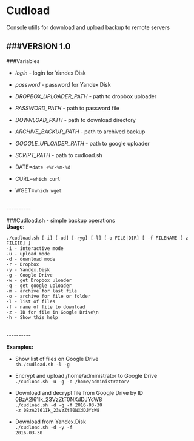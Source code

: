 # Cudload
Console utills for download and upload backup to remote servers

###VERSION
1.0
----------
###Variables
* *login*                   - login for Yandex Disk

* *password*                - password for Yandex Disk

* *DROPBOX_UPLOADER_PATH*   - path to dropbox uploader

* *PASSWORD_PATH*           - path to password file

* *DOWNLOAD_PATH*           - path to download directory

* *ARCHIVE_BACKUP_PATH*     - path to archived backup

* *GOOGLE_UPLOADER_PATH*    - path to google uploader

* *SCRIPT_PATH*             - path to cudload.sh

* DATE=`date +%Y-%m-%d`

* CURL=`which curl`

* WGET=`which wget`


<br>
----------

###Cudload.sh - simple backup operations<br>
<b>Usage:</b>

  ```
  ./cudload.sh [-i] [-ud] [-ryg] [-l] [-o FILE|DIR] [ -f FILENAME [-z FILEID] ]
  -i - interactive mode
  -u - upload mode
  -d - download mode
  -r - Dropbox
  -y - Yandex.Disk
  -g - Google Drive
  -w - get Dropbox uloader
  -q - get google uploader
  -m - archive for last file
  -o - archive for file or folder
  -l - list of files
  -f - name of file to download
  -z - ID for file in Google Drive\n
  -h - Show this help
  ```
<br>
----------

<b>Examples:</b><br>
     
* Show list of files on Google Drive<br>
  ```sh./cudload.sh -l -g```
       
* Encrypt and upload /home/administrator to Google Drive<br>
  <code>./cudload.sh -u -g -o /home/administrator/</code>
     
* Download and decrypt file from Google Drive by ID 0BzA2l61Ik_23VzZtT0NXdDJYcW8<br>
  <code>./cudload.sh -d -g -f 2016-03-30 -z 0BzA2l61Ik_23VzZtT0NXdDJYcW8</code>
       
* Download from Yandex.Disk<br>
  <code>./cudload.sh -d -y -f 2016-03-30</code>
